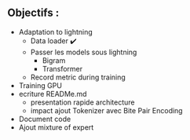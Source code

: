 ## Objectifs :
- Adaptation to lightning
	- Data loader :heavy_check_mark:
	- Passer les models sous lightning
	 	- Bigram
		- Transformer
	- Record metric during training
- Training GPU
- ecriture READMe.md
	- presentation rapide architecture
	- impact ajout Tokenizer avec Bite Pair Encoding
- Document code
- Ajout mixture of expert